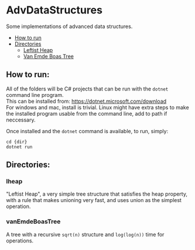 # AdvDataStructures
Some implementations of advanced data structures.

- [How to run](#How-to-run)  
- [Directories](#Directories)  
	- [Leftist Heap](#lheap)  
	- [Van Emde Boas Tree](#vanEmdeBoasTree)  

## How to run:
All of the folders will be C# projects that can be run with the `dotnet` command line program.  
This can be installed from: https://dotnet.microsoft.com/download  
For windows and mac, install is trivial. Linux might have extra steps to make the installed program usable from the command line, add to path if neccessary.

Once installed and the `dotnet` command is available, to run, simply:
```
cd {dir}
dotnet run
```

## Directories:

### lheap
"Leftist Heap", a very simple tree structure that satisfies the heap property, with a rule that makes unioning very fast, and uses union as the simplest operation.

### vanEmdeBoasTree
A tree with a recursive `sqrt(n)` structure and `log(log(n))` time for operations.
